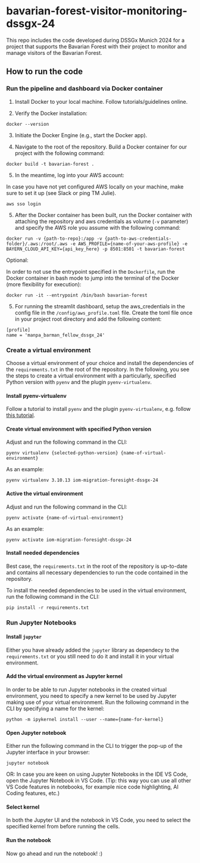 # bavarian-forest-visitor-monitoring-dssgx-24
This repo includes the code developed during DSSGx Munich 2024 for a project that supports the Bavarian Forest with their project to monitor and manage visitors of the Bavarian Forest.

## How to run the code

### Run the pipeline and dashboard via Docker container

1. Install Docker to your local machine. Follow tutorials/guidelines online.

2. Verify the Docker installation:

```
docker --version
```

3. Initiate the Docker Engine (e.g., start the Docker app).

4. Navigate to the root of the repository. Build a Docker container for our project with the following command:

```
docker build -t bavarian-forest .
```

5. In the meantime, log into your AWS account:

In case you have not yet configured AWS locally on your machine, make sure to set it up (see Slack or ping TM Julie).

```
aws sso login
```


5. After the Docker container has been built, run the Docker container with attaching the repository and aws credentials as volume (`-v` parameter) and specify the AWS role you assume with the following command:

```
docker run -v {path-to-repo}:/app -v {path-to-aws-credentials-folder}/.aws:/root/.aws -e AWS_PROFILE={name-of-your-aws-profile} -e BAYERN_CLOUD_API_KEY={api_key_here} -p 8501:8501 -t bavarian-forest
```

Optional:

In order to not use the entrypoint specified in the `Dockerfile`, run the Docker container in bash mode to jump into the terminal of the Docker (more flexibility for execution):

```
docker run -it --entrypoint /bin/bash bavarian-forest
```
5. For running the streamlit dashboard, setup the aws_credentials in the config file in the `/config/aws_profile.toml` file. Create the toml file once in your project root directory and add the following content:

```
[profile]
name = 'manpa_barman_fellow_dssgx_24'
```

### Create a virtual environment

Choose a virtual environment of your choice and install the dependencies of the `requirements.txt` in the root of the repository. In the following, you see the steps to create a virtual environment with a particularly, specified Python version with `pyenv` and the plugin `pyenv-virtualenv`.

#### Install pyenv-virtualenv

Follow a tutorial to install `pyenv` and the plugin `pyenv-virtualenv`, e.g. follow [this tutorial](https://medium.com/@adocquin/mastering-python-virtual-environments-with-pyenv-and-pyenv-virtualenv-c4e017c0b173).

#### Create virtual environment with specified Python version

Adjust and run the following command in the CLI:

```
pyenv virtualenv {selected-python-version} {name-of-virtual-environment}
```

As an example: 

```
pyenv virtualenv 3.10.13 iom-migration-foresight-dssgx-24
```

#### Active the virtual environment

Adjust and run the following command in the CLI:

```
pyenv activate {name-of-virtual-environment}
```

As an example: 

```
pyenv activate iom-migration-foresight-dssgx-24
```

#### Install needed dependencies

Best case, the `requirements.txt` in the root of the repository is up-to-date and contains all necessary dependencies to run the code contained in the repository.

To install the needed dependencies to be used in the virtual environment, run the following command in the CLI:

```
pip install -r requirements.txt
```

### Run Jupyter Notebooks

#### Install `jupyter` 

Either you have already added the `jupyter` library as dependecy to the `requirements.txt` or you still need to do it and install it in your virtual environment.

#### Add the virtual environment as Jupyter kernel

In order to be able to run Jupyter notebooks in the created virtual environment, you need to specify a new kernel to be used by Jupyter making use of your virtual environment. Run the following command in the CLI by specifying a name for the kernel:

```
python -m ipykernel install --user --name={name-for-kernel}
```

#### Open Jupyter notebook

Either run the following command in the CLI to trigger the pop-up of the Jupyter interface in your browser:

```
jupyter notebook
```

OR: In case you are keen on using Jupyter Notebooks in the IDE VS Code, open the Jupyter Notebook in VS Code. (Tip: this way you can use all other VS Code features in notebooks, for example nice code highlighting, AI Coding features, etc.)

#### Select kernel

In both the Jupyter UI and the notebook in VS Code, you need to select the specified kernel from before running the cells.

#### Run the notebook

Now go ahead and run the notebook! :)
